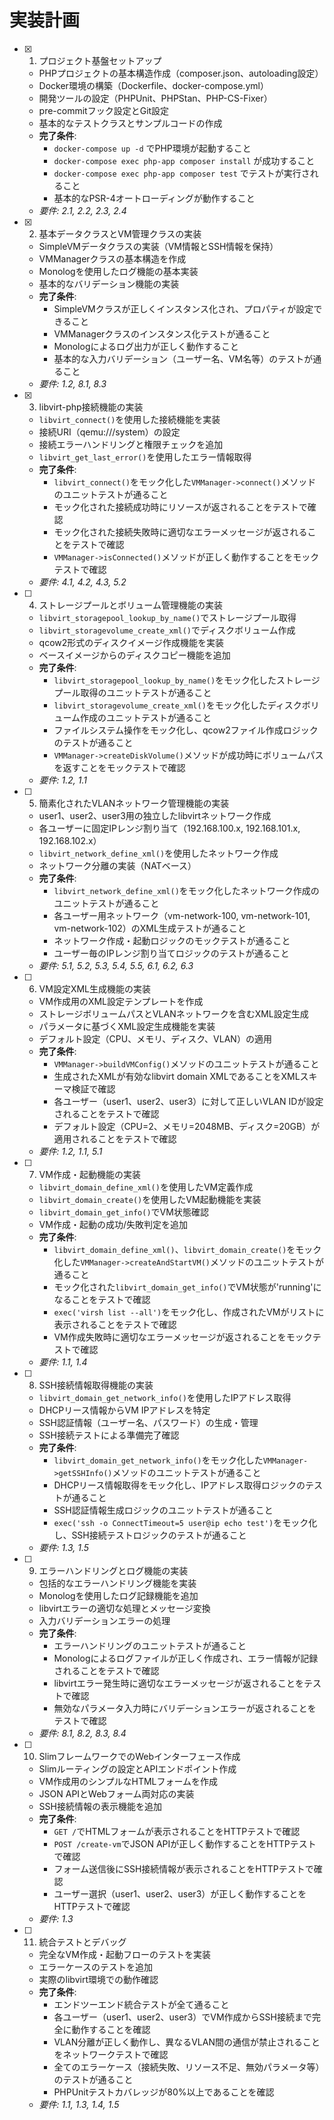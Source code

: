 # 実装計画

- [x] 1. プロジェクト基盤セットアップ
  - PHPプロジェクトの基本構造作成（composer.json、autoloading設定）
  - Docker環境の構築（Dockerfile、docker-compose.yml）
  - 開発ツールの設定（PHPUnit、PHPStan、PHP-CS-Fixer）
  - pre-commitフック設定とGit設定
  - 基本的なテストクラスとサンプルコードの作成
  - **完了条件**:
    - `docker-compose up -d` でPHP環境が起動すること
    - `docker-compose exec php-app composer install` が成功すること
    - `docker-compose exec php-app composer test` でテストが実行されること
    - 基本的なPSR-4オートローディングが動作すること
  - _要件: 2.1, 2.2, 2.3, 2.4_

- [x] 2. 基本データクラスとVM管理クラスの実装
  - SimpleVMデータクラスの実装（VM情報とSSH情報を保持）
  - VMManagerクラスの基本構造を作成
  - Monologを使用したログ機能の基本実装
  - 基本的なバリデーション機能の実装
  - **完了条件**: 
    - SimpleVMクラスが正しくインスタンス化され、プロパティが設定できること
    - VMManagerクラスのインスタンス化テストが通ること
    - Monologによるログ出力が正しく動作すること
    - 基本的な入力バリデーション（ユーザー名、VM名等）のテストが通ること
  - _要件: 1.2, 8.1, 8.3_

- [x] 3. libvirt-php接続機能の実装
  - `libvirt_connect()`を使用した接続機能を実装
  - 接続URI（qemu:///system）の設定
  - 接続エラーハンドリングと権限チェックを追加
  - `libvirt_get_last_error()`を使用したエラー情報取得
  - **完了条件**:
    - `libvirt_connect()`をモック化した`VMManager->connect()`メソッドのユニットテストが通ること
    - モック化された接続成功時にリソースが返されることをテストで確認
    - モック化された接続失敗時に適切なエラーメッセージが返されることをテストで確認
    - `VMManager->isConnected()`メソッドが正しく動作することをモックテストで確認
  - _要件: 4.1, 4.2, 4.3, 5.2_

- [ ] 4. ストレージプールとボリューム管理機能の実装
  - `libvirt_storagepool_lookup_by_name()`でストレージプール取得
  - `libvirt_storagevolume_create_xml()`でディスクボリューム作成
  - qcow2形式のディスクイメージ作成機能を実装
  - ベースイメージからのディスクコピー機能を追加
  - **完了条件**:
    - `libvirt_storagepool_lookup_by_name()`をモック化したストレージプール取得のユニットテストが通ること
    - `libvirt_storagevolume_create_xml()`をモック化したディスクボリューム作成のユニットテストが通ること
    - ファイルシステム操作をモック化し、qcow2ファイル作成ロジックのテストが通ること
    - `VMManager->createDiskVolume()`メソッドが成功時にボリュームパスを返すことをモックテストで確認
  - _要件: 1.2, 1.1_

- [ ] 5. 簡素化されたVLANネットワーク管理機能の実装
  - user1、user2、user3用の独立したlibvirtネットワーク作成
  - 各ユーザーに固定IPレンジ割り当て（192.168.100.x, 192.168.101.x, 192.168.102.x）
  - `libvirt_network_define_xml()`を使用したネットワーク作成
  - ネットワーク分離の実装（NATベース）
  - **完了条件**:
    - `libvirt_network_define_xml()`をモック化したネットワーク作成のユニットテストが通ること
    - 各ユーザー用ネットワーク（vm-network-100, vm-network-101, vm-network-102）のXML生成テストが通ること
    - ネットワーク作成・起動ロジックのモックテストが通ること
    - ユーザー毎のIPレンジ割り当てロジックのテストが通ること
  - _要件: 5.1, 5.2, 5.3, 5.4, 5.5, 6.1, 6.2, 6.3_

- [ ] 6. VM設定XML生成機能の実装
  - VM作成用のXML設定テンプレートを作成
  - ストレージボリュームパスとVLANネットワークを含むXML設定生成
  - パラメータに基づくXML設定生成機能を実装
  - デフォルト設定（CPU、メモリ、ディスク、VLAN）の適用
  - **完了条件**:
    - `VMManager->buildVMConfig()`メソッドのユニットテストが通ること
    - 生成されたXMLが有効なlibvirt domain XMLであることをXMLスキーマ検証で確認
    - 各ユーザー（user1、user2、user3）に対して正しいVLAN IDが設定されることをテストで確認
    - デフォルト設定（CPU=2、メモリ=2048MB、ディスク=20GB）が適用されることをテストで確認
  - _要件: 1.2, 1.1, 5.1_

- [ ] 7. VM作成・起動機能の実装
  - `libvirt_domain_define_xml()`を使用したVM定義作成
  - `libvirt_domain_create()`を使用したVM起動機能を実装
  - `libvirt_domain_get_info()`でVM状態確認
  - VM作成・起動の成功/失敗判定を追加
  - **完了条件**:
    - `libvirt_domain_define_xml()`、`libvirt_domain_create()`をモック化した`VMManager->createAndStartVM()`メソッドのユニットテストが通ること
    - モック化された`libvirt_domain_get_info()`でVM状態が'running'になることをテストで確認
    - `exec('virsh list --all')`をモック化し、作成されたVMがリストに表示されることをテストで確認
    - VM作成失敗時に適切なエラーメッセージが返されることをモックテストで確認
  - _要件: 1.1, 1.4_

- [ ] 8. SSH接続情報取得機能の実装
  - `libvirt_domain_get_network_info()`を使用したIPアドレス取得
  - DHCPリース情報からVM IPアドレスを特定
  - SSH認証情報（ユーザー名、パスワード）の生成・管理
  - SSH接続テストによる準備完了確認
  - **完了条件**:
    - `libvirt_domain_get_network_info()`をモック化した`VMManager->getSSHInfo()`メソッドのユニットテストが通ること
    - DHCPリース情報取得をモック化し、IPアドレス取得ロジックのテストが通ること
    - SSH認証情報生成ロジックのユニットテストが通ること
    - `exec('ssh -o ConnectTimeout=5 user@ip echo test')`をモック化し、SSH接続テストロジックのテストが通ること
  - _要件: 1.3, 1.5_

- [ ] 9. エラーハンドリングとログ機能の実装
  - 包括的なエラーハンドリング機能を実装
  - Monologを使用したログ記録機能を追加
  - libvirtエラーの適切な処理とメッセージ変換
  - 入力バリデーションエラーの処理
  - **完了条件**:
    - エラーハンドリングのユニットテストが通ること
    - Monologによるログファイルが正しく作成され、エラー情報が記録されることをテストで確認
    - libvirtエラー発生時に適切なエラーメッセージが返されることをテストで確認
    - 無効なパラメータ入力時にバリデーションエラーが返されることをテストで確認
  - _要件: 8.1, 8.2, 8.3, 8.4_

- [ ] 10. SlimフレームワークでのWebインターフェース作成
  - Slimルーティングの設定とAPIエンドポイント作成
  - VM作成用のシンプルなHTMLフォームを作成
  - JSON APIとWebフォーム両対応の実装
  - SSH接続情報の表示機能を追加
  - **完了条件**:
    - `GET /`でHTMLフォームが表示されることをHTTPテストで確認
    - `POST /create-vm`でJSON APIが正しく動作することをHTTPテストで確認
    - フォーム送信後にSSH接続情報が表示されることをHTTPテストで確認
    - ユーザー選択（user1、user2、user3）が正しく動作することをHTTPテストで確認
  - _要件: 1.3_

- [ ] 11. 統合テストとデバッグ
  - 完全なVM作成・起動フローのテストを実装
  - エラーケースのテストを追加
  - 実際のlibvirt環境での動作確認
  - **完了条件**:
    - エンドツーエンド統合テストが全て通ること
    - 各ユーザー（user1、user2、user3）でVM作成からSSH接続まで完全に動作することを確認
    - VLAN分離が正しく動作し、異なるVLAN間の通信が禁止されることをネットワークテストで確認
    - 全てのエラーケース（接続失敗、リソース不足、無効パラメータ等）のテストが通ること
    - PHPUnitテストカバレッジが80%以上であることを確認
  - _要件: 1.1, 1.3, 1.4, 1.5_